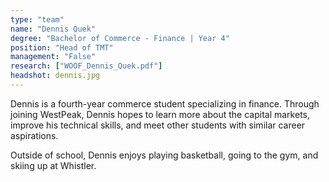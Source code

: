 ```yaml
---
type: "team"
name: "Dennis Quek"
degree: "Bachelor of Commerce - Finance | Year 4"
position: "Head of TMT"
management: "False"
research: ["WOOF_Dennis_Quek.pdf"]
headshot: dennis.jpg
---
```


Dennis is a fourth-year commerce student specializing in finance. Through joining WestPeak, Dennis hopes to learn more about the capital markets, improve his technical skills, and meet other students with similar career aspirations.

Outside of school, Dennis enjoys playing basketball, going to the gym, and skiing up at Whistler.
